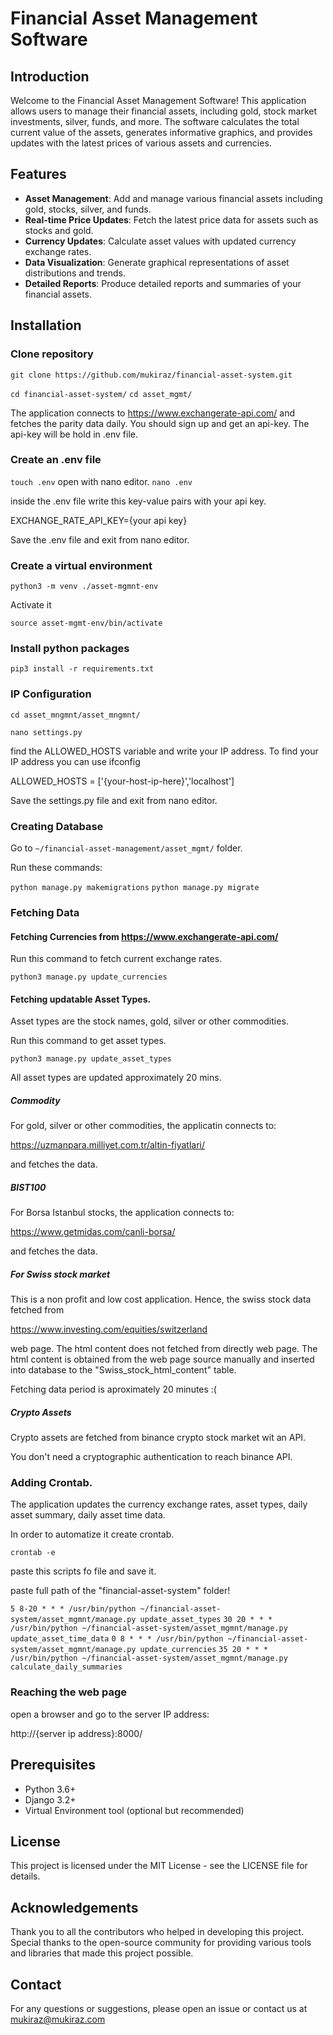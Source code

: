 # Financial Asset Management Software

## Introduction

Welcome to the Financial Asset Management Software! This application allows users to manage their financial assets, including gold, stock market investments, silver, funds, and more. The software calculates the total current value of the assets, generates informative graphics, and provides updates with the latest prices of various assets and currencies.

## Features

- **Asset Management**: Add and manage various financial assets including gold, stocks, silver, and funds.
- **Real-time Price Updates**: Fetch the latest price data for assets such as stocks and gold.
- **Currency Updates**: Calculate asset values with updated currency exchange rates.
- **Data Visualization**: Generate graphical representations of asset distributions and trends.
- **Detailed Reports**: Produce detailed reports and summaries of your financial assets.

## Installation
### Clone repository

`git clone https://github.com/mukiraz/financial-asset-system.git`

`cd financial-asset-system/`
`cd asset_mgmt/`

The application connects to https://www.exchangerate-api.com/ and fetches the parity data daily. You should sign up and get an api-key.
The api-key will be hold in .env file.

### Create an .env file

`touch .env`
open with nano editor.
`nano .env`

inside the .env file write this key-value pairs with your api key.

EXCHANGE_RATE_API_KEY={your api key}

Save the .env file and exit from nano editor.

### Create a virtual environment
`python3 -m venv ./asset-mgmnt-env`

Activate it

`source asset-mgmt-env/bin/activate`

### Install python packages
`pip3 install -r requirements.txt`

### IP Configuration

`cd asset_mngmnt/asset_mngmnt/`

`nano settings.py`

find the ALLOWED_HOSTS variable and write your IP address. To find your IP address you can use ifconfig

ALLOWED_HOSTS = ['{your-host-ip-here}','localhost']

Save the settings.py file and exit from nano editor.

### Creating Database

Go to
`~/financial-asset-management/asset_mgmt/` folder.

Run these commands:

`python manage.py makemigrations`
`python manage.py migrate`

### Fetching Data

#### Fetching Currencies from https://www.exchangerate-api.com/

Run this command to fetch current exchange rates.

`python3 manage.py update_currencies`

#### Fetching updatable Asset Types.

Asset types are the stock names, gold, silver or other commodities. 

Run this command to get asset types.

`python3 manage.py update_asset_types`

All asset types are updated approximately 20 mins.

##### Commodity

For gold, silver or other commodities, the applicatin connects to:

https://uzmanpara.milliyet.com.tr/altin-fiyatlari/

and fetches the data.

##### BIST100

For Borsa Istanbul stocks, the application connects to:

https://www.getmidas.com/canli-borsa/

and fetches the data.

##### For Swiss stock market

This is a non profit and low cost application. Hence, the swiss stock data fetched from

https://www.investing.com/equities/switzerland

web page. The html content does not fetched from directly web page. The html content is obtained 
from the web page source manually and inserted into database to the "Swiss_stock_html_content"
table.

Fetching data period is aproximately 20 minutes :(

##### Crypto Assets

Crypto assets are fetched from binance crypto stock market wit an API.

You don't need a cryptographic authentication to reach binance API.

### Adding Crontab.

The application updates the currency exchange rates, asset types, daily asset summary, daily asset time data.

In order to automatize it create crontab.

`crontab -e`

paste this scripts fo file and save it.

paste full path of the "financial-asset-system" folder!


`5 8-20 * * * /usr/bin/python ~/financial-asset-system/asset_mgmnt/manage.py update_asset_types`
`30 20 * * * /usr/bin/python ~/financial-asset-system/asset_mgmnt/manage.py update_asset_time_data`
`0 8 * * * /usr/bin/python ~/financial-asset-system/asset_mgmnt/manage.py update_currencies`
`35 20 * * * /usr/bin/python ~/financial-asset-system/asset_mgmnt/manage.py calculate_daily_summaries`


### Reaching the web page

open a browser and go to the server IP address:

http://{server ip address}:8000/


## Prerequisites

- Python 3.6+
- Django 3.2+
- Virtual Environment tool (optional but recommended)

## License
This project is licensed under the MIT License - see the LICENSE file for details.

## Acknowledgements
Thank you to all the contributors who helped in developing this project.
Special thanks to the open-source community for providing various tools and libraries that made this project possible.

## Contact
For any questions or suggestions, please open an issue or contact us at mukiraz@mukiraz.com